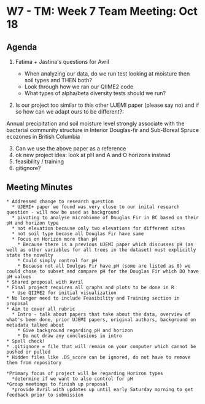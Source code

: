# W7 - TM: Week 7 Team Meeting: Oct 18

## Agenda

1. Fatima + Jastina's questions for Avril
    * When analyzing our data, do we run test looking at moisture then soil types and THEN both?
    * Look through how we ran our QIIME2 code
    * What types of alpha/beta diversity tests should we run?

2. Is our project too similar to this other UJEMI paper (please say no) and if so how can we adapt ours to be different?:

Annual precipitation and soil moisture level strongly associate
with the bacterial community structure in Interior Douglas-fir
and Sub-Boreal Spruce ecozones in British Columbia

3. Can we use the above paper as a reference
4. ok new project idea: look at pH and A and O horizons instead
5. feasibility / training
6. gitignore?

## Meeting Minutes

    * Addressed change to research question
      * UJEMI+ paper we found was very close to our inital research question - will now be used as background
      * pivoting to analyse microbiome of Douglas Fir in BC based on their pH and horizon type 
      * not elevation because only two elevations for different sites
      * not soil type becase all Douglas Fir have same 
      * Focus on Horizon more than pH 
        * Because there is a previous UJEMI paper which discusses pH (as well as other variables for all trees in the dataset) must explicitly state the novelty 
        * Could simply control for pH 
        * Because not all Doulgas Fir have pH (some are listed as 0) we could chose to subset and compare pH for the Douglas Fir which DO have pH values 
    * Shared proposal with Avril 
    * Final project requires all graphs and plots to be done in R 
      * Use QIIME2 for initial visualization
    * No longer need to include Feasibility and Training section in proposal 
    * Aim to cover all rubric 
      * Intro - talk about papers that take about the data, overview of what's been done, prior UJEMI papers, original authors, background on metadata talked about
        * Give background regarding pH and horizon
        * Do not draw any conclusions in intro
    * Spell check! 
    * .gitignore = file that will remain on your computer which cannot be pushed or pulled
    * Hidden files like .DS_score can be ignored, do not have to remove them from repository 
    
    *Primary focus of project will be regarding Horizon types
      *determine if we want to also control for pH
    *Group meetings to finish up proposal
      *provide Avril with updates up until early Saturday morning to get feedback prior to submission 
